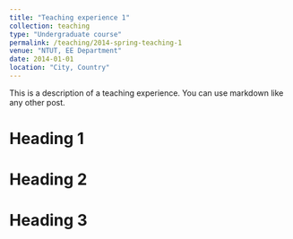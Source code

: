 ```yaml
---
title: "Teaching experience 1"
collection: teaching
type: "Undergraduate course"
permalink: /teaching/2014-spring-teaching-1
venue: "NTUT, EE Department"
date: 2014-01-01
location: "City, Country"
---
```


This is a description of a teaching experience. You can use markdown like any other post.

Heading 1
======

Heading 2
======

Heading 3
======
